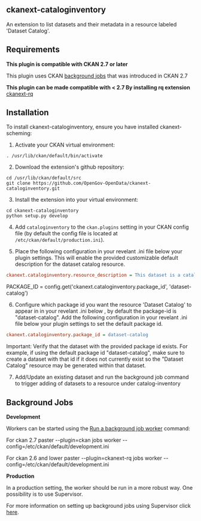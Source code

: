 ## ckanext-cataloginventory
An extension to list datasets and their metadata in a resource labeled 'Dataset Catalog'.


## Requirements

**This plugin is compatible with CKAN 2.7 or later**

This plugin uses CKAN [background jobs](http://docs.ckan.org/en/latest/maintaining/background-tasks.html) that was introduced in CKAN 2.7

**This plugin can be made compatible with < 2.7 By installing rq extension**
[ckanext-rq](https://github.com/ckan/ckanext-rq.git)

## Installation

To install ckanext-cataloginventory, ensure you have installed ckanext-scheming:

1. Activate your CKAN virtual environment:
```
. /usr/lib/ckan/default/bin/activate
```

2. Download the extension's github repository:
```
cd /usr/lib/ckan/default/src
git clone https://github.com/OpenGov-OpenData/ckanext-cataloginventory.git
```

3. Install the extension into your virtual environment:
```
cd ckanext-cataloginventory
python setup.py develop
```

4. Add ``cataloginventory`` to the ``ckan.plugins`` setting in your CKAN
   config file (by default the config file is located at
   ``/etc/ckan/default/production.ini``).

5. Place the following configuration in your revelant .ini file below your plugin settings. This will enable the provided customizable default description for the dataset catalog resource.

```ini
ckanext.cataloginventory.resource_description = This dataset is a catalog of all the datasets available on the this data portal.
```
 PACKAGE_ID = config.get('ckanext.cataloginventory.package_id', 'dataset-catalog')

6. Configure which package id you want the resource 'Dataset Catalog' to appear in in your revelant .ini below , by default the package-id is "dataset-catalog". Add the following configuration in your revelant .ini file below your plugin settings to set the default package id.

```ini
ckanext.cataloginventory.package_id = dataset-catalog
```
Important: Verify that the dataset with the provided package id exists. For example, if using the default package id "dataset-catalog", make sure to create a dataset with that id if it does not currently exist so the "Dataset Catalog" resource may be generated within that dataset.

7. Add/Update an existing dataset and run the background job command to trigger adding of datasets to a resource under catalog-inventory


## Background Jobs
**Development**

Workers can be started using the [Run a background job worker](http://docs.ckan.org/en/latest/maintaining/paster.html#paster-jobs-worker) command:

For ckan 2.7
paster --plugin=ckan jobs worker --config=/etc/ckan/default/development.ini

For ckan 2.6 and lower
paster --plugin=ckanext-rq jobs worker --config=/etc/ckan/default/development.ini

**Production**

In a production setting, the worker should be run in a more robust way. One possibility is to use Supervisor.

For more information on setting up background jobs using Supervisor click [here](http://docs.ckan.org/en/latest/maintaining/background-tasks.html#using-supervisor).

